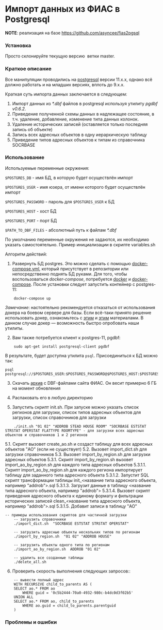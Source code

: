 # Импорт данных из ФИАС в Postgresql

**NOTE**: реализация на базе https://github.com/asyncee/fias2pgsql

### Установка

Просто склонируйте текущую версию  ветки master.

### Краткое описание

Все манипуляции проводились на [postgresql](https://www.postgresql.org/) версии 11.x.x, однако всё должно
работать и на младших версиях, вплоть до 9.x.x.

Краткая суть импорта данных заключается в следующем:

1. Импорт данных из *\*.dbf* файлов в postgresql используя утилиту *pgdbf v0.6.2*.
2. Приведение полученной схемы данных в надлежащее состояние, в т.ч. удаление, добавление, изменение типа данных колонок.
3. Удаление исторических записей (оставляется только последняя запись об объекте)
4. Запись всех адресных объектов в одну иерархическую таблицу
5. Приведение типов адресных объектов к типам из справочника SOCRBASE

### Использование

Используемые переменные окружения:

`$POSTGRES_DB` - имя БД, в которую будет осуществлён импорт

`$POSTGRES_USER` - имя юзера, от имени которого будет осуществлён импорт

`$POSTGRES_PASSWORD` - пароль для `$POSTGRES_USER` к БД

`$POSTGRES_HOST` - хост БД

`$POSTGRES_PORT` - порт БД

`$PATH_TO_DBF_FILES` - абсолютный путь к файлам *\*.dbf*

По умолчанию переменные окружения не задаются, их необходимо указать самостоятельно.
Пример инициализации в скрипте variables.sh

Алгоритм действий:

1. Развернуть БД postgres. Это можно сделать с помощью
[docker-compose.yml](https://github.com/Hedgehogues/fias2pgsql/blob/master/docker-compose.yml), который присутствует в
репозитории или непосредственно поднять БД руками. Для того, чтобы воспользоваться *docker-compose*, потребуется
[docker](https://www.docker.com/) и [docker-compose](https://docs.docker.com/compose/install/). После установки следует запустить контейнер с postgres-11:

```
    docker-compose up
```

*Замечание*: настоятельно рекомендуется отказаться от использования докера на боевом сервере для базы. Если
всё-таки принято решение использовать докер, ознакомьтесь с [этим](https://ru.stackoverflow.com/questions/712931/%D0%97%D0%B0%D0%BF%D1%83%D1%81%D0%BA-postgresql-%D0%B2-docker/779716#779716) и
[этим](https://toster.ru/q/534239) материалами. В данном случае докер — возможность быстро опробовать наши утилиты.

2. Вам также потребуется клиент к postgres-11, pgdbf:

```
    sudo apt-get install postgresql-client pgdbf
```

В результате, будет доступна утилита `psql`. Присоединиться к БД можно так:

    psql postgresql://$POSTGRES_USER:$POSTGRES_PASSWORD@$POSTGRES_HOST:$POSTGRES_PORT/$POSTGRES_DB

3. Скачать [архив](https://fias.nalog.ru/Updates.aspx) с DBF-файлами сайта ФИАС. Он весит примерно 6 ГБ на момент
обновления
4. Распаковать его в любую директорию

5. Запустить скрипт init.sh. При запуске можно указать список регионов для загрузки, список типов адресных объектов для загрузки, список справочников для загрузки
```
    ./init.sh "01 02" "ADDROB STEAD HOUSE ROOM" "SOCRBASE ESTSTAT STRSTAT OPERSTAT FLATTYPE ROOMTYPE" - для загрузки всех адресных объектов и справочников 1 и 2 регионов
```
5.1. Скрипт вызовет create_ao.sh и создаст таблицу для всех адресных объектов "AO" (если не существует)
5.2. Вызовет import_dict.sh для загрузки справочников
5.3. Вызовет import_by_region.sh для загрузки адресных объектов
5.3.1. Скрипт import_by_region.sh вызовет import_ao_by_region.sh для каждого типа адресных объектов
5.3.1.1. Скрипт import_ao_by_region.sh для каждого региона импортирует таблицу для заданного типа адресного объекта
5.3.1.2. Запустит SQL скрипт трансформации таблицы init_<название типа адресного объекта, например "addrob">.sql
5.3.1.3. Загрузит данные в таблицу <название типа адресного объекта, например "addrob">
5.3.1.4. Вызовет скрипт приведения адресного объекта к единому формату и фильтрации исторических записей clean_<название типа адресного объекта, например "addrob">.sql
5.3.1.5. Добавит записи в таблицу "AO"

```
-- примеры использования скриптов для частичной загрузки
    -- загрузить справочники
    ./import_dict.sh  "SOCRBASE ESTSTAT STRSTAT OPERSTAT"
    
    -- загрузить адресные объекты нескольких типов по регионам
    ./import_by_region.sh  "01 02" "ADDROB HOUSE"
    
    -- загрузить объекты одного типа по регионам
    ./import_ao_by_region.sh  ADDROB "01 02"
    
    -- удалить все созданные таблицы
    ./delete_all.sh
```

6. Проверить скорость выполнения следующих запросов::

```
    -- вывести полный адрес
    WITH RECURSIVE child_to_parents AS (
    SELECT ao.* FROM ao
        WHERE guid = '0c5b2444-70a0-4932-980c-b4dc0d3f02b5'
    UNION ALL
    SELECT ao.* FROM ao, child_to_parents
        WHERE ao.guid = child_to_parents.parentguid
    )

```

### Проблемы и ошибки


